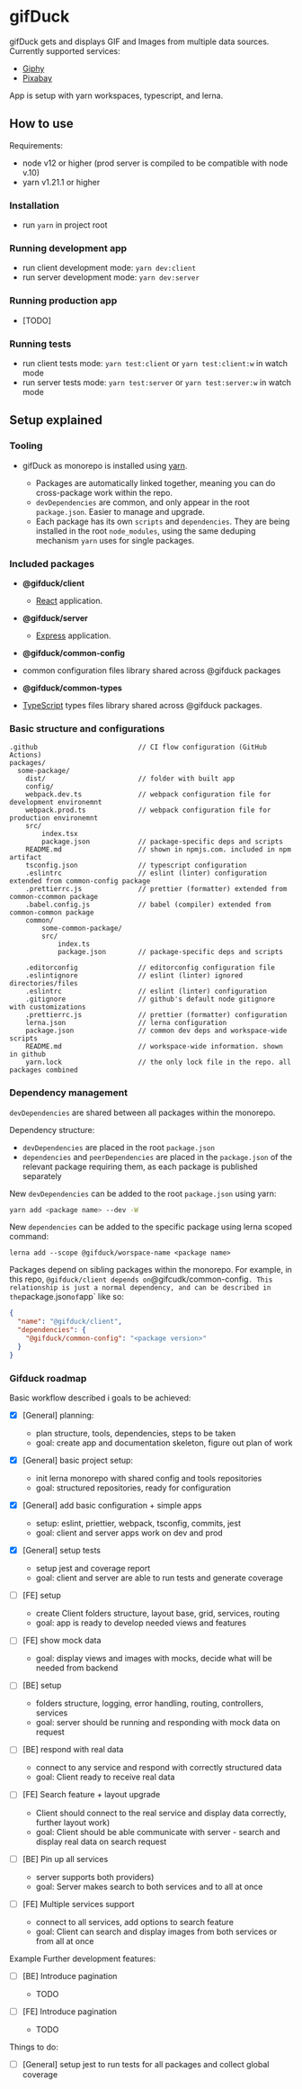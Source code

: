 # gifDuck

gifDuck gets and displays GIF and Images from multiple data sources. Currently supported services:

- [Giphy](https://developers.giphy.com/docs/)
- [Pixabay](https://pixabay.com/api/docs/)

App is setup with yarn workspaces, typescript, and lerna.

## How to use

Requirements:

- node v12 or higher (prod server is compiled to be compatible with node v.10)
- yarn v1.21.1 or higher

### Installation

- run `yarn` in project root

### Running development app

- run client development mode: `yarn dev:client`
- run server development mode: `yarn dev:server`

### Running production app

- [TODO]

### Running tests

- run client tests mode: `yarn test:client` or `yarn test:client:w` in watch mode
- run server tests mode: `yarn test:server` or `yarn test:server:w` in watch mode

## Setup explained

### Tooling

- gifDuck as monorepo is installed using [yarn](https://github.com/yarnpkg/yarn).

  - Packages are automatically linked together, meaning you can do cross-package work within the repo.
  - `devDependencies` are common, and only appear in the root `package.json`. Easier to manage and upgrade.
  - Each package has its own `scripts` and `dependencies`. They are being installed in the root `node_modules`, using the same deduping mechanism `yarn` uses for single packages.

### Included packages

- **@gifduck/client**

  - [React](https://github.com/facebook/react) application.

- **@gifduck/server**

  - [Express](https://github.com/expressjs/express) application.

- **@gifduck/common-config**
- common configuration files library shared across @gifduck packages
- **@gifduck/common-types**
- [TypeScript](https://github.com/Microsoft/TypeScript) types files library shared across @gifduck packages.

### Basic structure and configurations

```
.github                         // CI flow configuration (GitHub Actions)
packages/
  some-package/
    dist/                       // folder with built app
    config/
    webpack.dev.ts              // webpack configuration file for development environemnt
    webpack.prod.ts             // webpack configuration file for production environemnt
    src/
        index.tsx
        package.json            // package-specific deps and scripts
    README.md                   // shown in npmjs.com. included in npm artifact
    tsconfig.json               // typescript configuration
    .eslintrc                   // eslint (linter) configuration extended from common-config package
    .prettierrc.js              // prettier (formatter) extended from common-ccommon package
    .babel.config.js            // babel (compiler) extended from common-common package
    common/
        some-common-package/
        src/
            index.ts
            package.json        // package-specific deps and scripts

    .editorconfig               // editorconfig configuration file
    .eslintignore               // eslint (linter) ignored directories/files
    .eslintrc                   // eslint (linter) configuration
    .gitignore                  // github's default node gitignore with customizations
    .prettierrc.js              // prettier (formatter) configuration
    lerna.json                  // lerna configuration
    package.json                // common dev deps and workspace-wide scripts
    README.md                   // workspace-wide information. shown in github
    yarn.lock                   // the only lock file in the repo. all packages combined
```

### Dependency management

`devDependencies` are shared between all packages within the monorepo.

Dependency structure:

- `devDependencies` are placed in the root `package.json`
- `dependencies` and `peerDependencies` are placed in the `package.json` of the relevant package requiring them, as each package is published separately

New `devDependencies` can be added to the root `package.json` using yarn:

```sh
yarn add <package name> --dev -W
```

New `dependencies` can be added to the specific package using lerna scoped command:

```
lerna add --scope @gifduck/worspace-name <package name>
```

Packages depend on sibling packages within the monorepo. For example, in this repo, `@gifduck/client depends on`@gifcudk/common-config`. This relationship is just a normal dependency, and can be described in the`package.json`of`app` like so:

```json
{
  "name": "@gifduck/client",
  "dependencies": {
    "@gifduck/common-config": "<package version>"
  }
}
```

### Gifduck roadmap

Basic workflow described i goals to be achieved:

- [x] [General] planning:

  - plan structure, tools, dependencies, steps to be taken
  - goal: create app and documentation skeleton, figure out plan of work

- [x] [General] basic project setup:

  - init lerna monorepo with shared config and tools repositories
  - goal: structured repositories, ready for configuration

- [x] [General] add basic configuration + simple apps

  - setup: eslint, priettier, webpack, tsconfig, commits, jest
  - goal: client and server apps work on dev and prod

- [x] [General] setup tests

  - setup jest and coverage report
  - goal: client and server are able to run tests and generate coverage

- [ ] [FE] setup

  - create Client folders structure, layout base, grid, services, routing
  - goal: app is ready to develop needed views and features

- [ ] [FE] show mock data

  - goal: display views and images with mocks, decide what will be needed from backend

- [ ] [BE] setup

  - folders structure, logging, error handling, routing, controllers, services
  - goal: server should be running and responding with mock data on request

- [ ] [BE] respond with real data

  - connect to any service and respond with correctly structured data
  - goal: Client ready to receive real data

- [ ] [FE] Search feature + layout upgrade

  - Client should connect to the real service and display data correctly, further layout work)
  - goal: Client should be able communicate with server - search and display real data on search request

- [ ] [BE] Pin up all services

  - server supports both providers)
  - goal: Server makes search to both services and to all at once

- [ ] [FE] Multiple services support
  - connect to all services, add options to search feature
  - goal: Client can search and display images from both services or from all at once

Example Further development features:

- [ ] [BE] Introduce pagination

  - TODO

- [ ] [FE] Introduce pagination
  - TODO

Things to do:

- [ ] [General] setup jest to run tests for all packages and collect global coverage
